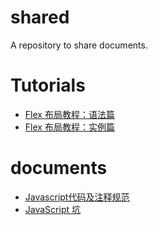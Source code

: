 # shared
A repository to share documents.

# Tutorials

- [Flex 布局教程：语法篇](http://www.ruanyifeng.com/blog/2015/07/flex-grammar.html)
- [Flex 布局教程：实例篇](http://www.ruanyifeng.com/blog/2015/07/flex-examples.html)

# documents
- [Javascript代码及注释规范](https://github.com/LahK/shared/blob/master/Javascript%E4%BB%A3%E7%A0%81%E5%8F%8A%E6%B3%A8%E9%87%8A%E8%A7%84%E8%8C%83.md)
- [JavaScript 坑](https://github.com/LahK/shared/blob/master/JavaScript%20%E5%9D%91.md)
